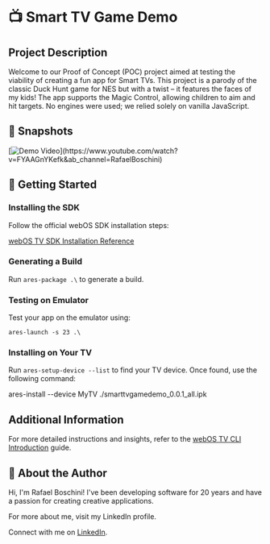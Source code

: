 # 📺 Smart TV Game Demo

## Project Description

Welcome to our Proof of Concept (POC) project aimed at testing the viability of creating a fun app for Smart TVs. This project is a parody of the classic Duck Hunt game for NES but with a twist – it features the faces of my kids! The app supports the Magic Control, allowing children to aim and hit targets. No engines were used; we relied solely on vanilla JavaScript.

## 📸 Snapshots 
[![Demo Video]([https://img.youtube.com/vi/YOUTUBE_VIDEO_ID_HERE/0.jpg](https://github.com/rafaelboschini/smarttvgamedemo/blob/main/assets/screenshots/demo.png?raw=true))](https://www.youtube.com/watch?v=FYAAGnYKefk&ab_channel=RafaelBoschini)


## 🚀 Getting Started

### Installing the SDK

Follow the official webOS SDK installation steps:

[webOS TV SDK Installation Reference](https://webostv.developer.lge.com/develop/tools/cli-installation)

### Generating a Build

Run `ares-package .\` to generate a build.

### Testing on Emulator

Test your app on the emulator using:

`ares-launch -s 23 .\`

### Installing on Your TV

Run `ares-setup-device --list` to find your TV device. Once found, use the following command:

ares-install --device MyTV ./smarttvgamedemo_0.0.1_all.ipk

## Additional Information

For more detailed instructions and insights, refer to the [webOS TV CLI Introduction](https://webostv.developer.lge.com/develop/tools/cli-introduction) guide.

## 🧙 About the Author

Hi, I'm Rafael Boschini! I've been developing software for 20 years and have a passion for creating creative applications.

For more about me, visit my LinkedIn profile.

Connect with me on [LinkedIn](https://www.linkedin.com/in/rafael-boschini-5747311/).
